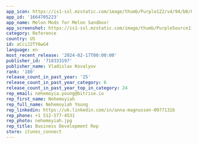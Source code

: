 ```yaml
---
app_icon: https://is1-ssl.mzstatic.com/image/thumb/Purple122/v4/94/b8/07/94b807bb-80b9-d0c9-8eb1-947450c4029f/AppIcon-1x_U007epad-0-0-0-85-220-0.png/1024x1024bb.png
app_id: '1664705223'
app_name: Melon Mods for Melon Sandbox!
app_screenshot: https://is1-ssl.mzstatic.com/image/thumb/PurpleSource116/v4/2e/9e/8b/2e9e8b4f-7c97-4c5e-ca20-747a1f38fd6b/1274de66-9082-4ed1-9325-a2059b04f698_Simulator_Screenshot_-_iPhone_8_Plus_-_2024-01-31_at_12.16.08.png/1242x2208bb.png
category: Reference
country: US
id: aCciJ2TY6wG4
language: en
most_recent_release: '2024-02-17T00:00:00'
publisher_id: '718333197'
publisher_name: Vladislav Kovalyov
rank: '180'
release_count_in_past_year: '25'
release_count_in_past_year_category: 6
release_count_in_past_year_top_in_category: 24
rep_email: nehemoyia.young@bitrise.io
rep_first_name: Nehemoyiah
rep_full_name: Nehemoyiah Young
rep_linkedin: https://uk.linkedin.com/in/anna-magnussen-0977131b
rep_phone: +1 512-577-4531
rep_photo: nehemoyiah.jpg
rep_title: Business Development Rep
store: itunes_connect
---
```

